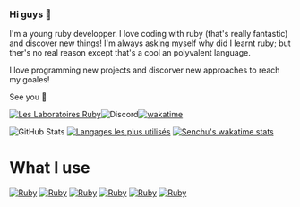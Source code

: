 ### Hi guys 👋
I'm a young ruby developper. I love coding with ruby (that's really fantastic) and discover new things! I'm always asking myself why did I learnt ruby; but ther's no real reason except that's a cool an polyvalent language.

I love programming new projects and discorver new approaches to reach my goales!

See you 👋

[![Les Laboratoires Ruby](https://invidget.switchblade.xyz/4P7XcmbDnt)](https://discord.gg/4P7XcmbDnt)![Discord](https://discord.c99.nl/widget/theme-1/709815588016357429.png)[![wakatime](https://wakatime.com/badge/user/04a71a0d-32d9-4ef5-94a2-f98b29367c15.svg)](https://wakatime.com/@04a71a0d-32d9-4ef5-94a2-f98b29367c15)

![GitHub Stats](https://github-readme-stats.vercel.app/api?username=Senchuu&show_icons=true&theme=merko) [![Langages les plus utilisés](https://github-readme-stats.vercel.app/api/top-langs/?username=Senchuu&theme=merko)](https://github.com/anuraghazra/github-readme-stats)
[![Senchu's wakatime stats](https://github-readme-stats.vercel.app/api/wakatime?username=Senchu&theme=merko)](https://github.com/anuraghazra/github-readme-stats)

# What I use 
[![Ruby](https://img.shields.io/badge/ruby-%23CC342D.svg?&style=for-the-badge&logo=ruby&logoColor=white)](https://www.ruby-lang.org/fr/) [![Ruby](https://img.shields.io/badge/ruby-%23CC342D.svg?&style=for-the-badge&logo=ruby&logoColor=white)](https://www.ruby-lang.org/fr/) [![Ruby](https://img.shields.io/badge/ruby-%23CC342D.svg?&style=for-the-badge&logo=ruby&logoColor=white)](https://www.ruby-lang.org/fr/) [![Ruby](https://img.shields.io/badge/ruby-%23CC342D.svg?&style=for-the-badge&logo=ruby&logoColor=white)](https://www.ruby-lang.org/fr/) [![Ruby](https://img.shields.io/badge/ruby-%23CC342D.svg?&style=for-the-badge&logo=ruby&logoColor=white)](https://www.ruby-lang.org/fr/) [![Ruby](https://img.shields.io/badge/ruby-%23CC342D.svg?&style=for-the-badge&logo=ruby&logoColor=white)](https://www.ruby-lang.org/fr/)
